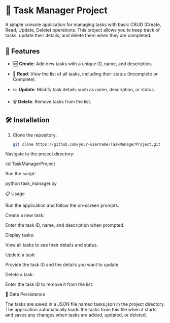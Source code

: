 # 📝 Task Manager Project

A simple console application for managing tasks with basic CRUD (Create, Read, Update, Delete) operations. This project allows you to keep track of tasks, update their details, and delete them when they are completed.

## 🚀 Features

- 🆕 **Create**: Add new tasks with a unique ID, name, and description.
  
- 👀 **Read**: View the list of all tasks, including their status (Incomplete or Complete).
  
- ✏️ **Update**: Modify task details such as name, description, or status.
  
- 🗑️ **Delete**: Remove tasks from the list.

## 🛠️ Installation

1. Clone the repository:
   ```bash
   git clone https://github.com/your-username/TaskManagerProject.git
   
Navigate to the project directory:

cd TaskManagerProject

Run the script:

python task_manager.py

📋 Usage

Run the application and follow the on-screen prompts.

Create a new task:

Enter the task ID, name, and description when prompted.

Display tasks:

View all tasks to see their details and status.

Update a task:

Provide the task ID and the details you want to update.

Delete a task:

Enter the task ID to remove it from the list.

💾 Data Persistence

The tasks are saved in a JSON file named tasks.json in the project directory. The application automatically loads the tasks from this file when it starts and saves any changes when tasks are added, updated, or deleted.
